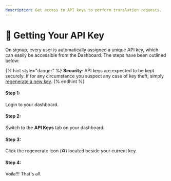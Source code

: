 ```yaml
---
description: Get access to API keys to perform translation requests.
---
```


# 🔑 Getting Your API Key

On signup, every user is automatically assigned a unique API key, which can easily be accessible from the Dashboard. The steps have been outlined below:

{% hint style="danger" %}
**Security**: API keys are expected to be kept securely. If for any circumstance you suspect any case of key theft, simply [regenerate a new key](regenerate-api-key.md).
{% endhint %}

#### Step 1:

Login to your dashboard.



#### Step 2:

Switch to the **API Keys** tab on your dashboard.



#### Step 3:

Click the regenerate icon \(♻\) located beside your current key.



#### Step 4:

Voila!!! That's all.

